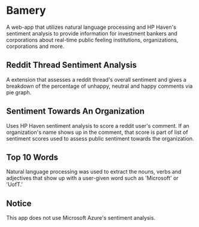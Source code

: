 # Bamery
A web-app that utilizes natural language processing and HP Haven's sentiment analysis to provide information for investment bankers and corporations about real-time public feeling institutions, organizations, corporations and more.

## Reddit Thread Sentiment Analysis
A extension that assesses a reddit thread's overall sentiment and gives a breakdown of the percentage of unhappy, neutral and happy comments via pie graph.

## Sentiment Towards An Organization
Uses HP Haven sentiment analysis to score a reddit user's comment. If an organization's name shows up in the comment, that score is part of list of sentiment scores used to assess public sentiment towards the organization. 

## Top 10 Words
Natural language processing was used to extract the nouns, verbs and adjectives that show up with a user-given word such as 'Microsoft' or 'UofT.'

## Notice
This app does not use Microsoft Azure's sentiment analysis.